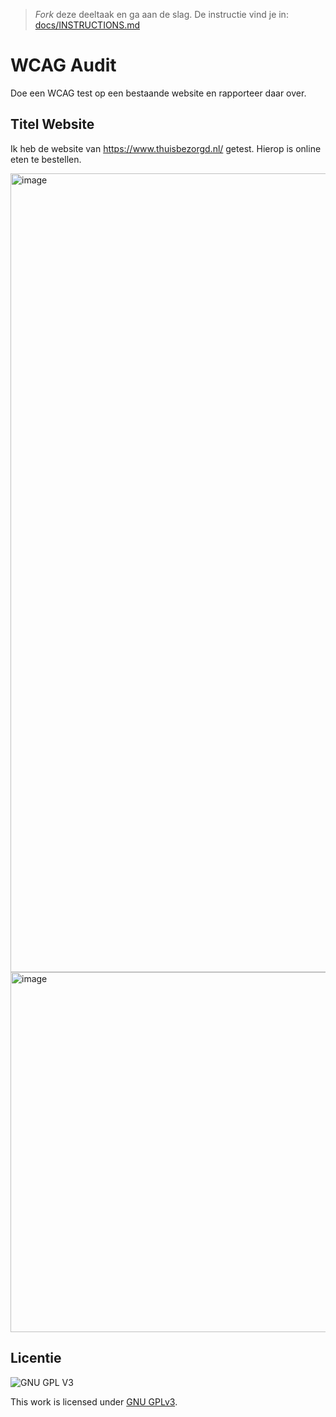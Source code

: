 > _Fork_ deze deeltaak en ga aan de slag. De instructie vind je in: [docs/INSTRUCTIONS.md](docs/INSTRUCTIONS.md)


# WCAG Audit 

Doe een WCAG test op een bestaande website en rapporteer daar over.

## Titel Website

Ik heb de website van https://www.thuisbezorgd.nl/ getest. Hierop is online eten te bestellen.

<img width="1278" alt="image" src="https://user-images.githubusercontent.com/112856292/199007858-775f0160-b415-4a23-a53a-abd532ced636.png">
<img width="576" alt="image" src="https://user-images.githubusercontent.com/112856292/197477478-65c20b87-dd7c-4e1a-96c1-fb48d2e1230b.png">



## Licentie

![GNU GPL V3](https://www.gnu.org/graphics/gplv3-127x51.png)

This work is licensed under [GNU GPLv3](./LICENSE).
